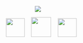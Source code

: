<p align="center">
  <a href="https://ageha734.net/" /><img src="https://github.com/ageha734/ageha734/assets/78892525/db88f178-a792-4b7c-8647-96e88dc0fbd6" /></a>
</p>

<p align="center">
  <a>　</a>
  <a href="https://twitter.com/AGEHA_1212_40"><img src="https://user-images.githubusercontent.com/39142850/88427403-cd36eb00-ce2d-11ea-9cbc-eb981fd21b3a.png" width="50px;" /></a><a>　</a>
  <a href="https://qiita.com/ageha734"><img src="https://user-images.githubusercontent.com/39142850/88427408-cf994500-ce2d-11ea-9125-a41bc9f0bb2e.png" width="53px;" /></a><a>　</a>
  <a href="https://lapras.com/public/ZGCCIAL"><img src="https://user-images.githubusercontent.com/39142850/88427410-d0ca7200-ce2d-11ea-8d84-155f5a8bb63a.png" width="50px;" /></a>
<p>
<p align="center">
  <a href="https://twitter.com/AGEHA_1212_40"><img src="https://img.shields.io/twitter/follow/AGEHA_1212_40?style=social" height="17px;" /></a>
  <a href="http://qiita.com/ageha734"><img src="https://qiita-badge.apiapi.app/s/ageha734/contributions.svg" height="17px;" /></a>
  <a href="http://qiita.com/ageha734"><img src="https://qiita-badge.apiapi.app/s/ageha734/followers.svg" height="17px;" /></a>
<p>
